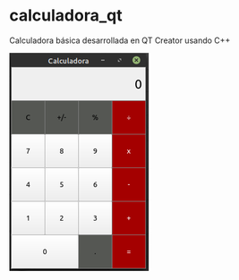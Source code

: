 # calculadora_qt

Calculadora básica desarrollada en QT Creator usando C++


![Screenshot](calculadora.png)

